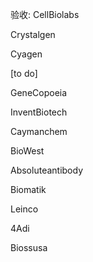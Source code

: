 验收:
CellBiolabs

Crystalgen

Cyagen

[to do]

GeneCopoeia

InventBiotech

Caymanchem

BioWest

Absoluteantibody

Biomatik

Leinco

4Adi

Biossusa